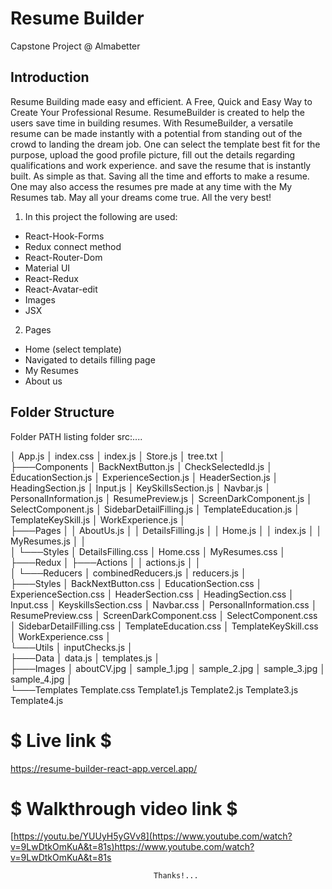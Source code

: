 # Resume Builder 
Capstone Project @ Almabetter

## Introduction
Resume Building made easy and efficient.
A Free, Quick and Easy Way to Create Your Professional Resume.
ResumeBuilder is created to help the users save time in building resumes.            With ResumeBuilder, a versatile resume can be made instantly with a potential from standing out of the crowd to landing the dream job.
One can select the template best fit for the purpose, upload the good profile picture, 
fill out the details regarding qualifications and work experience. and save the resume that is instantly built.
As simple as that. Saving all the time and efforts to make a resume.
One may also access the resumes pre made at any time with the My Resumes tab.
May all your dreams come true. All the very best!    

1. In this project the following are used:

+ React-Hook-Forms
+ Redux connect method
+ React-Router-Dom
+ Material UI
+ React-Redux
+ React-Avatar-edit
+ Images
+ JSX

2. Pages
* Home (select template)
* Navigated to details filling page 
* My Resumes
* About us

## Folder Structure
Folder PATH listing folder src:....

│   App.js
│   index.css
│   index.js
│   Store.js
│   tree.txt
│   
├───Components
│       BackNextButton.js
│       CheckSelectedId.js
│       EducationSection.js
│       ExperienceSection.js
│       HeaderSection.js
│       HeadingSection.js
│       Input.js
│       KeySkillsSection.js
│       Navbar.js
│       PersonalInformation.js
│       ResumePreview.js
│       ScreenDarkComponent.js
│       SelectComponent.js
│       SidebarDetailFilling.js
│       TemplateEducation.js
│       TemplateKeySkill.js
│       WorkExperience.js
│       
├───Pages
│   │   AboutUs.js
│   │   DetailsFilling.js
│   │   Home.js
│   │   index.js
│   │   MyResumes.js
│   │   
│   └───Styles
│           DetailsFilling.css
│           Home.css
│           MyResumes.css
│           
├───Redux
│   ├───Actions
│   │       actions.js
│   │       
│   └───Reducers
│           combinedReducers.js
│           reducers.js
│           
├───Styles
│       BackNextButton.css
│       EducationSection.css
│       ExperienceSection.css
│       HeaderSection.css
│       HeadingSection.css
│       Input.css
│       KeyskillsSection.css
│       Navbar.css
│       PersonalInformation.css
│       ResumePreview.css
│       ScreenDarkComponent.css
│       SelectComponent.css
│       SidebarDetailFilling.css
│       TemplateEducation.css
│       TemplateKeySkill.css
│       WorkExperience.css
│       
└───Utils
    │   inputChecks.js
    │   
    ├───Data
    │       data.js
    │       templates.js
    │       
    ├───Images
    │       aboutCV.jpg
    │       sample_1.jpg
    │       sample_2.jpg
    │       sample_3.jpg
    │       sample_4.jpg
    │       
    └───Templates
            Template.css
            Template1.js
            Template2.js
            Template3.js
            Template4.js


# $ Live link $
https://resume-builder-react-app.vercel.app/

# $ Walkthrough video link $
[https://youtu.be/YUUyH5yGVv8](https://www.youtube.com/watch?v=9LwDtkOmKuA&t=81s)https://www.youtube.com/watch?v=9LwDtkOmKuA&t=81s



                                    Thanks!...

